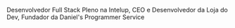 Desenvolvedor Full Stack Pleno na Intelup, CEO e Desenvolvedor da Loja do Dev, Fundador da Daniel's Programmer Service

